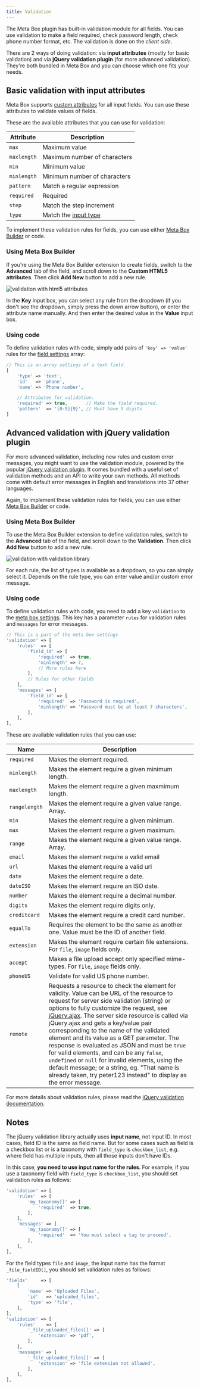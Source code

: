 ```yaml
---
title: Validation
---
```


The Meta Box plugin has built-in validation module for all fields. You can use validation to make a field required, check password length, check phone number format, etc. The validation is done on the *client side*.

There are 2 ways of doing validation: via **input attributes** (mostly for basic validation) and via **jQuery validation plugin** (for more advanced validation). They're both bundled in Meta Box and you can choose which one fits your needs.

## Basic validation with input attributes

Meta Box supports [custom attributes](/custom-attributes/) for all input fields. You can use these attributes to validate values of fields.

These are the available attributes that you can use for validation:

Attribute| Description
---|---
`max` | Maximum value
`maxlength` | Maximum number of characters
`min` | Minimum value
`minlength` | Minimum number of characters
`pattern` | Match a regular expression
`required` | Required
`step` | Match the step increment
`type` | Match the [input type](/html5-input-types/)

To implement these validation rules for fields, you can use either [Meta Box Builder](https://metabox.io/plugins/meta-box-builder/) or code.

### Using Meta Box Builder

If you're using the Meta Box Builder extension to create fields, switch to the **Advanced** tab of the field, and scroll down to the **Custom HTML5 attributes**. Then click **Add New** button to add a new rule.

![validation with html5 attributes](https://i.imgur.com/Cewt9OG.png)

In the **Key** input box, you can select any rule from the dropdown (if you don't see the dropdown, simply press the down arrow button), or enter the attribute name manually. And then enter the desired value in the **Value** input box.

### Using code

To define validation rules with code, simply add pairs of `'key' => 'value'` rules for the [field settings](/field-settings/) array:

```php
// This is an array settings of a text field.
[
    'type' => 'text',
    'id'   => 'phone',
    'name' => 'Phone number',

    // Attributes for validation.
    'required' => true,       // Make the field required.
    'pattern'  => '[0-9]{9}', // Must have 9 digits
]
```

## Advanced validation with jQuery validation plugin

For more advanced validation, including new rules and custom error messages, you might want to use the validation module, powered by the popular [jQuery validation plugin](https://jqueryvalidation.org/). It comes bundled with a useful set of validation methods and an API to write your own methods. All methods come with default error messages in English and translations into 37 other languages.

Again, to implement these validation rules for fields, you can use either [Meta Box Builder](https://metabox.io/plugins/meta-box-builder/) or code.

### Using Meta Box Builder

To use the Meta Box Builder extension to define validation rules, switch to the **Advanced** tab of the field, and scroll down to the **Validation**. Then click **Add New** button to add a new rule.

![validation with validation library](https://i.imgur.com/qAvW1LC.png)

For each rule, the list of types is available as a dropdown, so you can simply select it. Depends on the rule type, you can enter value and/or custom error message.

### Using code

To define validation rules with code, you need to add a key `validation` to the [meta box settings](/creating-meta-boxes/). This key has a parameter `rules` for validation rules and `messages` for error messages.

```php
// This is a part of the meta box settings
'validation' => [
    'rules'  => [
        'field_id' => [
            'required'  => true,
            'minlength' => 7,
            // More rules here
        ],
        // Rules for other fields
    ],
    'messages' => [
        'field_id' => [
            'required'  => 'Password is required',
            'minlength' => 'Password must be at least 7 characters',
        ],
    ],
],
```

These are available validation rules that you can use:

Name|Description
---|---
`required` | Makes the element required.
`minlength` | Makes the element require a given minimum length.
`maxlength` | Makes the element require a given maxmimum length.
`rangelength` | Makes the element require a given value range. Array.
`min` | Makes the element require a given minimum.
`max` | Makes the element require a given maximum.
`range` | Makes the element require a given value range. Array.
`email` | Makes the element require a valid email
`url` | Makes the element require a valid url
`date` | Makes the element require a date.
`dateISO` | Makes the element require an ISO date.
`number` | Makes the element require a decimal number.
`digits` | Makes the element require digits only.
`creditcard` | Makes the element require a credit card number.
`equalTo` | Requires the element to be the same as another one. Value must be the ID of another field.
`extension` | Makes the element require certain file extensions. For `file`, `image` fields only.
`accept` | Makes a file upload accept only specified mime-types. For `file`, `image` fields only.
`phoneUS` | Validate for valid US phone number.
`remote` | Requests a resource to check the element for validity. Value can be URL of the resource to request for server side validation (string) or options to fully customize the request, see [jQuery.ajax](https://api.jquery.com/jQuery.ajax). The server side resource is called via jQuery.ajax and gets a key/value pair corresponding to the name of the validated element and its value as a GET parameter. The response is evaluated as JSON and must be `true` for valid elements, and can be any `false`, `undefined` or `null` for invalid elements, using the default message; or a string, eg. "That name is already taken, try peter123 instead" to display as the error message.

For more details about validation rules, please read the [jQuery validation documentation](https://jqueryvalidation.org/documentation/).

## Notes

The jQuery validation library actually uses **input name**, not input ID. In most cases, field ID is the same as field name. But for some cases such as field is a checkbox list or is a taxonomy with `field_type` is `checkbox_list`, e.g. where field has multiple inputs, then all those inputs don't have IDs.

In this case, **you need to use input name for the rules**. For example, if you use a taxonomy field with `field_type` is `checkbox_list`, you should set validation rules as follows:

```php
'validation' => [
    'rules'  => [
        'my_taxonomy[]' => [
            'required'  => true,
        ],
    ],
    'messages' => [
        'my_taxonomy[]' => [
            'required'  => 'You must select a tag to proceed',
        ],
    ],
],
```

For the field types `file` and `image`, the input name has the format `_file_fieldID[]`, you should set validation rules as follows:

```php
'fields'     => [
    [
        'name' => 'Uploaded Files',
        'id'   => 'uploaded_files',
        'type' => 'file',
    ],
],
'validation' => [
    'rules'    => [
        '_file_uploaded_files[]' => [
            'extension' => 'pdf',
        ],
    ],
    'messages' => [
        '_file_uploaded_files[]' => [
            'extension' => 'file extension not allowed',
        ],
    ],
],
```
